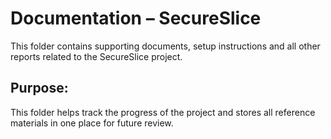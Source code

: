 # Documentation – SecureSlice

This folder contains supporting documents, setup instructions and all other reports related to the SecureSlice project.

## Purpose:
This folder helps track the progress of the project and stores all reference materials in one place for future review.
